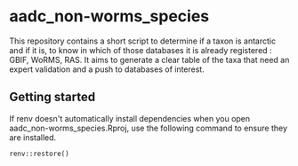 # aadc_non-worms_species
This repository contains a short script to determine if a taxon is antarctic and if it is, to know in which of those databases it is already registered : GBIF, WoRMS, RAS. It aims to generate a clear table of the taxa that need an expert validation and a push to databases of interest.
## Getting started 
If renv doesn't automatically install dependencies when you open aadc_non-worms_species.Rproj, use the following command to ensure they are installed.
```{r}
renv::restore()
```
